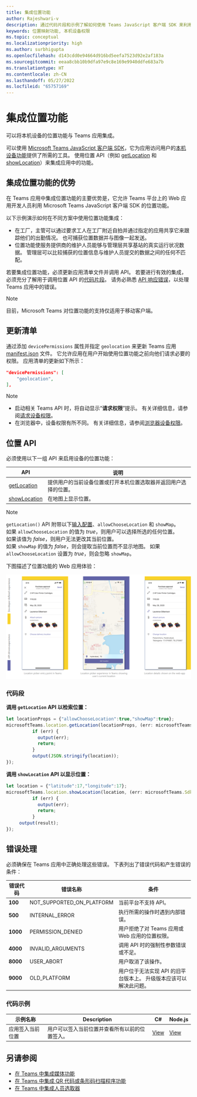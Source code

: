 ```yaml
---
title: 集成位置功能
author: Rajeshwari-v
description: 通过代码片段和示例了解如何使用 Teams JavaScript 客户端 SDK 来利用位置功能
keywords: 位置映射功能, 本机设备权限
ms.topic: conceptual
ms.localizationpriority: high
ms.author: surbhigupta
ms.openlocfilehash: d143cdd0e94664d916bd5eefa7523d92e2af183a
ms.sourcegitcommit: eeaa8cbb10b9dfa97e9c8e169e9940ddfe683a7b
ms.translationtype: HT
ms.contentlocale: zh-CN
ms.lasthandoff: 05/27/2022
ms.locfileid: "65757169"
---
```

# <a name="integrate-location-capabilities"></a>集成位置功能

可以将本机设备的位置功能与 Teams 应用集成。  

可以使用 [Microsoft Teams JavaScript 客户端 SDK](/javascript/api/overview/msteams-client?view=msteams-client-js-latest&preserve-view=true)，它为应用访问用户的[本机设备功能](native-device-permissions.md)提供了所需的工具。 使用位置 API（例如 [getLocation](/javascript/api/@microsoft/teams-js/microsoftteams.location?view=msteams-client-js-latest#getLocation_LocationProps___error__SdkError__location__Location_____void_&preserve-view=true) 和 [showLocation](/javascript/api/@microsoft/teams-js/microsoftteams.location?view=msteams-client-js-latest#showLocation_Location___error__SdkError__status__boolean_____void_&preserve-view=true)）来集成应用中的功能。

## <a name="advantages-of-integrating-location-capabilities"></a>集成位置功能的优势

在 Teams 应用中集成位置功能的主要优势是，它允许 Teams 平台上的 Web 应用开发人员利用 Microsoft Teams JavaScript 客户端 SDK 的位置功能。

以下示例演示如何在不同方案中使用位置功能集成：

* 在工厂，主管可以通过要求工人在工厂附近自拍并通过指定的应用共享它来跟踪他们的出勤情况。 也可捕获位置数据并与图像一起发送。
* 位置功能使服务提供商的维护人员能够与管理层共享基站的真实运行状况数据。 管理层可以比较捕获的位置信息与维护人员提交的数据之间的任何不匹配。

若要集成位置功能，必须更新应用清单文件并调用 API。 若要进行有效的集成，必须充分了解用于调用位置 API 的[代码片段](#code-snippets)。
请务必熟悉 [API 响应错误](#error-handling)，以处理 Teams 应用中的错误。

> [!NOTE]
> 目前，Microsoft Teams 对位置功能的支持仅适用于移动客户端。

## <a name="update-manifest"></a>更新清单

通过添加 `devicePermissions` 属性并指定 `geolocation` 来更新 Teams 应用 [manifest.json](../../resources/schema/manifest-schema.md#devicepermissions) 文件。 它允许应用在用户开始使用位置功能之前向他们请求必要的权限。 应用清单的更新如下所示：

``` json
"devicePermissions": [
    "geolocation",
],
```

> [!NOTE]
> * 启动相关 Teams API 时，将自动显示“**请求权限**”提示。 有关详细信息，请参阅[请求设备权限](native-device-permissions.md)。
> * 在浏览器中，设备权限有所不同。 有关详细信息，请参阅[浏览器设备权限](browser-device-permissions.md)。

## <a name="location-apis"></a>位置 API

必须使用以下一组 API 来启用设备的位置功能：

| API      | 说明   |
| --- | --- |
|[getLocation](/javascript/api/@microsoft/teams-js/microsoftteams.location?view=msteams-client-js-latest#getLocation_LocationProps___error__SdkError__location__Location_____void_&preserve-view=true) | 提供用户的当前设备位置或打开本机位置选取器并返回用户选择的位置。 |
|[showLocation](/javascript/api/@microsoft/teams-js/microsoftteams.location?view=msteams-client-js-latest#showLocation_Location___error__SdkError__status__boolean_____void_&preserve-view=true) | 在地图上显示位置。 |

> [!NOTE]
> `getLocation()` API 附带以下[输入配置](/javascript/api/@microsoft/teams-js/locationprops?view=msteams-client-js-latest&preserve-view=true)、`allowChooseLocation` 和 `showMap`。<br/> 如果 `allowChooseLocation` 的值为 *true*，则用户可以选择所选的任何位置。<br/>  如果该值为 *false*，则用户无法更改其当前位置。<br/> 如果 `showMap` 的值为 *false*，则会提取当前位置而不显示地图。 如果 `allowChooseLocation` 设置为 *true*，则会忽略 `showMap`。

下图描述了位置功能的 Web 应用体验：

![位置功能的 Web 应用体验](../../assets/images/tabs/location-capability.png)

### <a name="code-snippets"></a>代码段

**调用 `getLocation` API 以检索位置：**

```javascript
let locationProps = {"allowChooseLocation":true,"showMap":true};
microsoftTeams.location.getLocation(locationProps, (err: microsoftTeams.SdkError, location: microsoftTeams.location.Location) => {
          if (err) {
            output(err);
            return;
          }
          output(JSON.stringify(location));
});
```

**调用 `showLocation` API 以显示位置：**

```javascript
let location = {"latitude":17,"longitude":17};
microsoftTeams.location.showLocation(location, (err: microsoftTeams.SdkError, result: boolean) => {
          if (err) {
            output(err);
            return;
          }
     output(result);
});
```

## <a name="error-handling"></a>错误处理

必须确保在 Teams 应用中正确处理这些错误。 下表列出了错误代码和产生错误的条件：

|错误代码 |  错误名称     | 条件|
| --------- | --------------- | -------- |
| **100** | NOT_SUPPORTED_ON_PLATFORM | 当前平台不支持 API。|
| **500** | INTERNAL_ERROR | 执行所需的操作时遇到内部错误。|
| **1000** | PERMISSION_DENIED |用户拒绝了对 Teams 应用或 Web 应用的位置权限。|
| **4000** | INVALID_ARGUMENTS | 调用 API 时的强制性参数错误或不足。|
| **8000** | USER_ABORT |用户取消了该操作。|
| **9000** | OLD_PLATFORM | 用户位于无法实现 API 的旧平台版本上。 升级版本应该可以解决此问题。|

### <a name="code-sample"></a>代码示例

|示例名称 | Description | C# | Node.js |
|----------------|-----------------|--------------|--------------|
| 应用签入当前位置 | 用户可以签入当前位置并查看所有以前的位置签入。| [View](https://github.com/OfficeDev/Microsoft-Teams-Samples/tree/main/samples/app-checkin-location/csharp) | [View](https://github.com/OfficeDev/Microsoft-Teams-Samples/tree/main/samples/app-checkin-location/nodejs) |

## <a name="see-also"></a>另请参阅

* [在 Teams 中集成媒体功能](mobile-camera-image-permissions.md)
* [在 Teams 中集成 QR 代码或条形码扫描程序功能](qr-barcode-scanner-capability.md)
* [在 Teams 中集成人员选取器](people-picker-capability.md)

